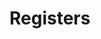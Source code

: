 # Registers

<!-- BEGIN CMDGEN util/regtool.py -d ./hw/top_daric2/ip_autogen/pwrmgr/data/pwrmgr.hjson -->
<!-- END CMDGEN -->
